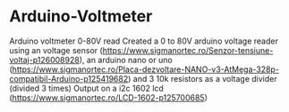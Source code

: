 # Arduino-Voltmeter
Arduino voltmeter 0-80V read
Created a 0 to 80V arduino voltage reader using an voltage sensor (https://www.sigmanortec.ro/Senzor-tensiune-voltaj-p126008928), an arduino nano or uno (https://www.sigmanortec.ro/Placa-dezvoltare-NANO-v3-AtMega-328p-compatibil-Arduino-p125419682)
and 3 10k resistors as a voltage divider (divided 3 times)
Output on a i2c 1602 lcd (https://www.sigmanortec.ro/LCD-1602-p125700685)
